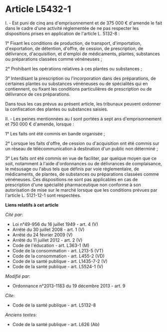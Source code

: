 # Article L5432-1

I. - Est puni de cinq ans d'emprisonnement et de 375 000 € d'amende le fait dans le cadre d'une activité réglementée de ne
pas respecter les dispositions prises en application de l'article L. 5132-8 : 

1° Fixant les conditions de production, de transport, d'importation, d'exportation, de détention, d'offre, de cession, de
prescription, de délivrance, d'acquisition, et d'emploi de médicaments, plantes, substances ou préparations classées comme
vénéneuses ; 

2° Prohibant les opérations relatives à ces plantes ou substances ; 

3° Interdisant la prescription ou l'incorporation dans des préparations, de certaines plantes ou substances vénéneuses ou de
spécialités qui en contiennent, ou fixant les conditions particulières de prescription ou de délivrance de ces préparations. 

Dans tous les cas prévus au présent article, les tribunaux peuvent ordonner la confiscation des plantes ou substances
saisies. 

II. - Les peines mentionnées au I sont portées à sept ans d'emprisonnement et 750 000 € d'amende, lorsque : 

1° Les faits ont été commis en bande organisée ; 

2° Lorsque les faits d'offre, de cession ou d'acquisition ont été commis sur un réseau de télécommunication à destination
d'un public non déterminé ; 

3° Les faits ont été commis en vue de faciliter, par quelque moyen que ce soit, notamment à l'aide d'ordonnances ou de
délivrances de complaisance, le mésusage ou l'abus tels que définis par voie réglementaire, de médicaments, de plantes, de
substances ou préparations classées comme vénéneuses. Ces dispositions ne sont pas applicables en cas de prescription d'une
spécialité pharmaceutique non conforme à son autorisation de mise sur le marché lorsque que les conditions prévues par
l'article L. 5121-12-1 sont respectées.

**Liens relatifs à cet article**

_Cité par_:

  - Loi n°49-956 du 16 juillet 1949 - art. 4 (V)
  - Arrêté du 30 juillet 2008 - art. 1 (V)
  - Arrêté du 24 février 2009 (V)
  - Arrêté du 11 juillet 2012 - art. 2 (V)
  - Code de l'éducation - art. L363-1 (M)
  - Code de la consommation - art. L213-5 (VT)
  - Code de la consommation - art. L455-2 (VD)
  - Code de la santé publique - art. L1435-7-2 (V)
  - Code de la santé publique - art. L5524-1 (V)

_Modifié par_:

  - Ordonnance n°2013-1183 du 19 décembre 2013 - art. 9

_Cite_:

  - Code de la santé publique - art. L5132-8

_Anciens textes_:

  - Code de la santé publique - art. L626 (Ab)
